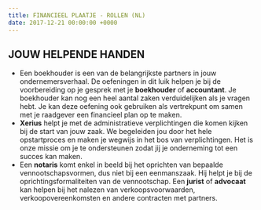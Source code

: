 ```yaml
---
title: FINANCIEEL PLAATJE - ROLLEN (NL)
date: 2017-12-21 00:00:00 +0000
---
```

## JOUW HELPENDE HANDEN

* Een boekhouder is een van de belangrijkste partners in jouw ondernemersverhaal. De oefeningen in dit luik helpen je bij de voorbereiding op je gesprek met je **boekhouder** of **accountant**. Je boekhouder kan nog een heel aantal zaken verduidelijken als je vragen hebt. Je kan deze oefening ook gebruiken als vertrekpunt om samen met je raadgever een financieel plan op te maken.
* **Xerius** helpt je met de administratieve verplichtingen die komen kijken bij de start van jouw zaak. We begeleiden jou door het hele opstartproces en maken je wegwijs in het bos van verplichtingen.  Het is onze missie om je te ondersteunen zodat jij je onderneming tot een succes kan maken.
* Een **notaris** komt enkel in beeld bij het oprichten van bepaalde vennootschapsvormen, dus niet bij een eenmanszaak. Hij helpt je bij de oprichtingsformaliteiten van de vennootschap. Een **jurist** of **advocaat** kan helpen bij het nalezen van verkoopsvoorwaarden, verkoopovereenkomsten en andere contracten met partners.